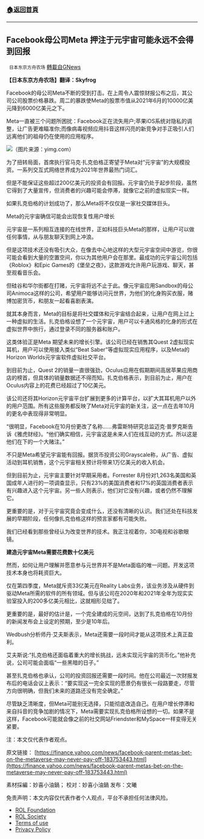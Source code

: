###  [:house:返回首頁](https://github.com/ourhimalayas/txt)
---


## Facebook母公司Meta 押注于元宇宙可能永远不会得到回报
` 日本东京方舟农场` [轉載自GNews](https://gnews.org/zh-hans/2016639/)

**【日本东京方舟农场】翻译：Skyfrog**

Facebook的母公司Meta不断的受到打击。在上周令人震惊财报公布之后，其公司公司股票价格暴跌。周二的暴跌使Meta的股票市值从2021年6月的10000亿美元降到6000亿美元之下。

Meta一直被三个问题所困扰：Facebook正在流失用户;苹果iOS系统对隐私的调整，让广告更难瞄准你;而像病毒视频应用抖音这样闪亮的新竞争对手正吸引人们远离他们的祖母仍在使用的应用程序。

![](https://assets.gnews.org/wp-content/uploads/2022/02/图片-1-20.jpeg)（图片来源：yimg.com）

为了扭转局面，首席执行官马克·扎克伯格正寄望于Meta对“元宇宙”的大规模投资。一系列交互式网络世界成为2021年世界最热门词汇。

但是不能保证这些超过200亿美元的投资会有回报。元宇宙仍处于起步阶段，虽然它得到了大量宣传，但消费者的兴趣可能会停滞，就像它之前的虚拟现实一样。

如果扎克伯格的计划成功了，那么Meta将不仅仅是一家社交媒体巨头。

Meta的元宇宙确信可能会出现恢复性用户增长

元宇宙是一系列相互连接的在线世界，正如科技巨头Meta的那样，让用户可以做任何事情，从与朋友聊天到网上冲浪。

但是这项技术还没有吸引大众，在像去中心地这样的大型元宇宙空间中游览，你很可能会看到大量的空置空间，你以为其他用户会在那里。最成功的元宇宙公司包括《Roblox》和Epic Games的《堡垒之夜》，这款游戏允许用户玩游戏、聊天，甚至观看音乐会。

但硅谷和华尔街都在打赌，元宇宙将远不止于此。像元宇宙应用Sandbox的母公司Animoca这样的公司，希望用户能够访问元世界，为他们的化身购买衣服，赌博加密货币，和朋友一起看喜剧表演。

就其本身而言，Meta的目标是将社交媒体和元宇宙结合起来，让用户在网上过上一种虚拟的生活。扎克伯格设想了一个元宇宙，用户可以卡通风格的化身的形式在虚拟世界中旅行，通过登录不同的服务器和账户。

这类体验正是Meta 期望未来的增长引擎。该公司已经在销售其Quest 2虚拟现实耳机，用户可以使用接入类似“Beat Saber”等虚拟现实应用程序，以及Meta的Horizon Worlds元宇宙软件虚拟社交平台。

到目前为止，Quest 2的销量一直很强劲，Oculus应用在假期期间高居苹果应用商店的榜首，但具体的销量数据还不得而知。扎克伯格表示，到目前为止，用户在Oculus内容上的花费已经超过了10亿美元。

该公司还将其Horizon元宇宙平台扩展到更多的计算平台，以扩大其耳机用户以外的用户范围。所有这些服务都反映了Meta对元宇宙的新关注，这一点在去年10月的更名中表现得非常明显。

“很明显，Facebook在10月份更改了名称……弗雷斯特研究总监迈克·普罗克斯告诉《雅虎财经》。“他们确实相信，元宇宙这是未来人们在线互动的方式。所以这是他们在下的一个大赌注。”

不只是Meta希望元宇宙能有回报。据货币投资公司Grayscale称，从广告、虚拟活动到耳机销售，这个元宇宙相关预计将带来1万亿美元的收入机会。

但到目前为止，元宇宙主要针对早期采用者。Forrester 8月份对1,263名美国和英国成年人进行的一项调查显示，只有23%的美国消费者和17%的英国消费者表示有兴趣进入这个元宇宙。另一些人则表示，他们对它没有兴趣，或者仍然不理解它。

更重要的是，对于元宇宙究竟会变成什么，还没有清晰的认识。我们还处在科技发展的早期阶段，任何像扎克伯格这样的预言家都有可能失败。

我们已经看到那些曾经认为改变世界的技术。我正注视着你，3D电视和谷歌眼镜。

**建造元宇宙Meta需要花费数十亿美元**

然而，如何让用户理解并愿意参与元世界并不是Meta面临的唯一问题。开发这项技术本身也将耗资巨大。

仅在第四季度，Meta就斥资33亿美元在Reality Labs业务，该业务涉及从硬件到驱动Meta所需的软件的所有领域。但与该公司在2020年和2021年全年为现实实验室投入的200多亿美元相比，这就相形见绌了。

更重要的是，最好的估计是，一个完全建成的元空间，达到了扎克伯格在10月份的新闻发布会上设定的预期，至少是10年后。

Wedbush分析师丹·艾夫斯表示，Meta还需要一段时间才能从这项技术上真正盈利。

艾夫斯说:“扎克伯格还面临着重大的增长挑战，远未实现元宇宙的货币化。”他补充说，公司可能会面临“一些黑暗的日子。”

甚至扎克伯格也承认，公司的投资回报还需要一段时间。他在公司最近一次财报发布后的电话会议上表示：“要实现这一完全实现的愿景仍有很长一段路要走，尽管方向很明确，但我们未来的道路还没有完全确定。”

尽管缺乏清晰度，但Meta可能别无选择，只能彻底改造自己。在用户增长停滞和来自抖音的竞争加剧的情况下，Meta需要实现扎克伯格所设想的一切。如果不是这样，Facebook可能就会像之前的社交网站Friendster和MySpace一样变得无关紧要。

注：本文仅代表作者观点。

原文链接：
[https://finance.yahoo.com/news/facebook-parent-metas-bet-on-the-metaverse-may-never-pay-off-183753443.html](https://finance.yahoo.com/news/facebook-parent-metas-bet-on-the-metaverse-may-never-pay-off-183753443.html)

素材採編：妙喜小油鍋；
校对：妙喜小油鍋
发布：文曦

 

免责声明：本文内容仅代表作者个人观点，平台不承担任何法律风险。

- [ROL Foundation](https://rolfoundation.org/)
- [ROL Society](https://rolsociety.org/)
- [Terms of use](https://gnews.org/terms-of-use-3/)
- [Privacy Policy](https://gnews.org/privacy-policy/)
